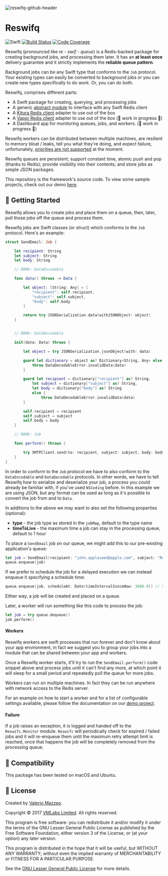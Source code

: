 ![reswifq-github-header](https://cloud.githubusercontent.com/assets/1882080/24265002/fea24aea-0ff9-11e7-9818-5c95301907db.png)

# Reswifq
![Swift](https://img.shields.io/badge/swift-3.0.2-brightgreen.svg)
[![Build Status](https://api.travis-ci.org/reswifq/reswifq.svg?branch=master)](https://travis-ci.org/reswifq/reswifq)
[![Code Coverage](https://codecov.io/gh/reswifq/reswifq/branch/master/graph/badge.svg)](https://codecov.io/gh/reswifq/reswifq)

Reswifq (pronounced like _re - swif - queue_) is a Redis-backed package for creating background jobs, and processing them later. It has an **at least once** delivery guarantee and it strictly implements the **reliable queue pattern**.

Background jobs can be any Swift type that conforms to the `Job` protocol. Your existing types can easily be converted to background jobs or you can create new types specifically to do work. Or, you can do both.

Reswifq, comprises different parts:

- A Swift package for creating, querying, and processing jobs
- A generic [abstract module](https://github.com/reswifq/redis-client) to interface with any Swift Redis client
- A [Kitura Redis client](https://github.com/reswifq/redis-client-kitura) adapter to use out of the box
- A [Vapor Redis client](https://github.com/reswifq/redis-client-vapor) adapter to use out of the box (🚧 work in progress 🚧)
- A Dashboard app for monitoring queues, jobs, and workers. (🚧 work in progress 🚧)

Reswifq workers can be distributed between multiple machines, are resilient to memory bloat / leaks, tell you what they're doing, and expect failure, unfortunately, [priorities are not supported](https://github.com/antirez/redis/issues/1785) at the moment.

Reswifq queues are persistent; support constant time, atomic push and pop (thanks to Redis); provide visibility into their contents; and store jobs as simple JSON packages.

This repository is the framework's source code. To view some sample projects, check out our demo [here](https://github.com/reswifq/demo).

## 🏁 Getting Started

Reswifq allows you to create jobs and place them on a queue, then, later, pull those jobs off the queue and process them.

Reswifq jobs are Swift classes (or struct) which conforms to the `Job` protocol. Here's an example:

```swift
struct SendEmail: Job {

    let recipient: String
    let subject: String
    let body: String

    // MARK: DataEncodable

    func data() throws -> Data {

        let object: [String: Any] = [
            "recipient": self.recipient,
            "subject": self.subject,
            "body": self.body
        ]

        return try JSONSerialization.data(withJSONObject: object)
    }


    // MARK: DataDecodable

    init(data: Data) throws {

        let object = try JSONSerialization.jsonObject(with: data)

        guard let dictionary = object as? Dictionary<String, Any> else {
            throw DataDecodableError.invalidData(data)
        }

        guard let recipient = dictionary["recipient"] as? String,
            let subject = dictionary["subject"] as? String,
            let body = dictionary["body"] as? String
            else {
                throw DataDecodableError.invalidData(data)
        }

        self.recipient = recipient
        self.subject = subject
        self.body = body
    }

    // MARK: Job

    func perform() throws {

        try SMTPClient.send(to: recipient, subject: subject, body: body)
    }
}

```

In order to conform to the `Job` protocol we have to also conform to the `DataEncodable` and `DataDecodable` protocols. In other words, we have to tell Reswifq how to serialize and deserialize your job, a process you could already be familiar with, if you've used `NSCoding` before. In this example we are using JSON, but any format can be used as long as it's possible to convert the job from and to `Data`.

In additions to the above we may want to also set the following properties (optional):

- **type** - the job type as stored in the `jobMap`, default to the type name
- **timeToLive** -  the maximum time a job can stay in the processing queue, default to 1 hour

To place a `SendEmail` job on our queue, we might add this to our pre-existing application's queue:

```swift
let job = SendEmail(recipient: "john.appleseed@apple.com", subject: "Reswifq", body: "A simple reliable background processing for Swift.")
queue.enqueue(job)
```

If we prefer to schedule the job for a delayed execution we can instead enqueue it specifying a schedule time:

```swift
queue.enqueue(job, scheduleAt: Date(timeIntervalSinceNow: 3600.0)) // Send the email in an hour from now
```

Either way, a job will be created and placed on a queue.

Later, a worker will run something like this code to process the job:

```swift
let job = try queue.dequeue()
job.perform()
```

#### Workers

Reswifq workers are swift processes that run forever and don't know about your app environment, in fact we suggest you to group your jobs into a module that can be shared between your app and workers.

Once a Reswifq worker starts, it'll try to run the `SendEmail.perform()` code snippet above and process jobs until it can't find any more, at which point it will sleep for a small period and repeatedly poll the queue for more jobs.

Workers can run on multiple machines. In fact they can be run anywhere with network access to the Redis server.

For an example on how to start a worker and for a list of configurable settings available, please follow the documentation on our [demo project](https://github.com/reswifq/demo).

#### Failure

If a job raises an exception, it is logged and handed off to the `Reswifc.Monitor` module.
`Reswifc` will periodically check for expired / failed jobs and it will re-enqueue them until the maximum retry attempt limit is reached, once that happens the job will be completely removed from the processing queue.

## 🔧 Compatibility

This package has been tested on macOS and Ubuntu.

## 📖 License

Created by [Valerio Mazzeo](https://github.com/valeriomazzeo).

Copyright © 2017 [VMLabs Limited](https://www.vmlabs.it). All rights reserved.

This program is free software: you can redistribute it and/or modify
it under the terms of the GNU Lesser General Public License as published by
the Free Software Foundation, either version 3 of the License, or
(at your option) any later version.

This program is distributed in the hope that it will be useful,
but WITHOUT ANY WARRANTY; without even the implied warranty of
MERCHANTABILITY or FITNESS FOR A PARTICULAR PURPOSE.

See the [GNU Lesser General Public License](http://www.gnu.org/licenses) for more details.
